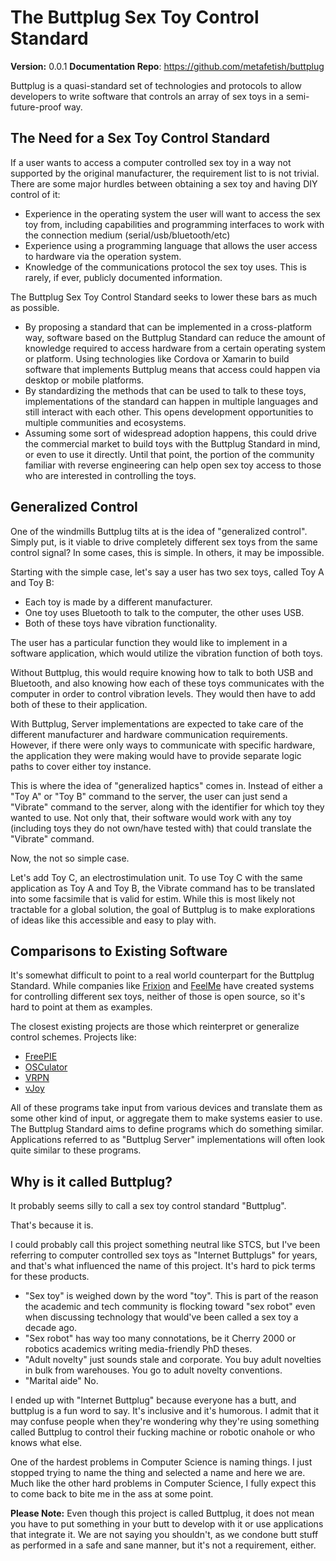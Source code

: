 # The Buttplug Sex Toy Control Standard

**Version:** 0.0.1 **Documentation Repo**: [<https://github.com/metafetish/buttplug>](https://github.com/metafetish/buttplug)

Buttplug is a quasi-standard set of technologies and protocols to allow developers to write software that controls an array of sex toys in a semi-future-proof way.


## The Need for a Sex Toy Control Standard

If a user wants to access a computer controlled sex toy in a way not supported by the original manufacturer, the requirement list to is not trivial. There are some major hurdles between obtaining a sex toy and having DIY control of it:

-   Experience in the operating system the user will want to access the sex toy from, including capabilities and programming interfaces to work with the connection medium (serial/usb/bluetooth/etc)
-   Experience using a programming language that allows the user access to hardware via the operation system.
-   Knowledge of the communications protocol the sex toy uses. This is rarely, if ever, publicly documented information.

The Buttplug Sex Toy Control Standard seeks to lower these bars as much as possible.

-   By proposing a standard that can be implemented in a cross-platform way, software based on the Buttplug Standard can reduce the amount of knowledge required to access hardware from a certain operating system or platform. Using technologies like Cordova or Xamarin to build software that implements Buttplug means that access could happen via desktop or mobile platforms.
-   By standardizing the methods that can be used to talk to these toys, implementations of the standard can happen in multiple languages and still interact with each other. This opens development opportunities to multiple communities and ecosystems.
-   Assuming some sort of widespread adoption happens, this could drive the commercial market to build toys with the Buttplug Standard in mind, or even to use it directly. Until that point, the portion of the community familiar with reverse engineering can help open sex toy access to those who are interested in controlling the toys.


## Generalized Control

One of the windmills Buttplug tilts at is the idea of "generalized control". Simply put, is it viable to drive completely different sex toys from the same control signal? In some cases, this is simple. In others, it may be impossible.

Starting with the simple case, let's say a user has two sex toys, called Toy A and Toy B:

-   Each toy is made by a different manufacturer.
-   One toy uses Bluetooth to talk to the computer, the other uses USB.
-   Both of these toys have vibration functionality.

The user has a particular function they would like to implement in a software application, which would utilize the vibration function of both toys.

Without Buttplug, this would require knowing how to talk to both USB and Bluetooth, and also knowing how each of these toys communicates with the computer in order to control vibration levels. They would then have to add both of these to their application.

With Buttplug, Server implementations are expected to take care of the different manufacturer and hardware communication requirements. However, if there were only ways to communicate with specific hardware, the application they were making would have to provide separate logic paths to cover either toy instance.

This is where the idea of "generalized haptics" comes in. Instead of either a "Toy A" or "Toy B" command to the server, the user can just send a "Vibrate" command to the server, along with the identifier for which toy they wanted to use. Not only that, their software would work with any toy (including toys they do not own/have tested with) that could translate the "Vibrate" command.

Now, the not so simple case.

Let's add Toy C, an electrostimulation unit. To use Toy C with the same application as Toy A and Toy B, the Vibrate command has to be translated into some facsimile that is valid for estim. While this is most likely not tractable for a global solution, the goal of Buttplug is to make explorations of ideas like this accessible and easy to play with.


## Comparisons to Existing Software

It's somewhat difficult to point to a real world counterpart for the Buttplug Standard. While companies like [Frixion](http://twitter.com/frixionme) and [FeelMe](http://feelme.com) have created systems for controlling different sex toys, neither of those is open source, so it's hard to point at them as examples.

The closest existing projects are those which reinterpret or generalize control schemes. Projects like:

-   [FreePIE](http://andersmalmgren.github.io/FreePIE/)
-   [OSCulator](https://osculator.net/)
-   [VRPN](https://github.com/vrpn/vrpn/wiki)
-   [vJoy](http://vjoystick.sourceforge.net/site/)

All of these programs take input from various devices and translate them as some other kind of input, or aggregate them to make systems easier to use. The Buttplug Standard aims to define programs which do something similar. Applications referred to as "Buttplug Server" implementations will often look quite similar to these programs.


## Why is it called Buttplug?

It probably seems silly to call a sex toy control standard "Buttplug".

That's because it is.

I could probably call this project something neutral like STCS, but I've been referring to computer controlled sex toys as "Internet Buttplugs" for years, and that's what influenced the name of this project. It's hard to pick terms for these products.

-   "Sex toy" is weighed down by the word "toy". This is part of the reason the academic and tech community is flocking toward "sex robot" even when discussing technology that would've been called a sex toy a decade ago.
-   "Sex robot" has way too many connotations, be it Cherry 2000 or robotics academics writing media-friendly PhD theses.
-   "Adult novelty" just sounds stale and corporate. You buy adult novelties in bulk from warehouses. You go to adult novelty conventions.
-   "Marital aide" No.

I ended up with "Internet Buttplug" because everyone has a butt, and buttplug is a fun word to say. It's inclusive and it's humorous. I admit that it may confuse people when they're wondering why they're using something called Buttplug to control their fucking machine or robotic onahole or who knows what else.

One of the hardest problems in Computer Science is naming things. I just stopped trying to name the thing and selected a name and here we are. Much like the other hard problems in Computer Science, I fully expect this to come back to bite me in the ass at some point.

**Please Note:** Even though this project is called Buttplug, it does not mean you have to put something in your butt to develop with it or use applications that integrate it. We are not saying you shouldn't, as we condone butt stuff as performed in a safe and sane manner, but it's not a requirement, either.
